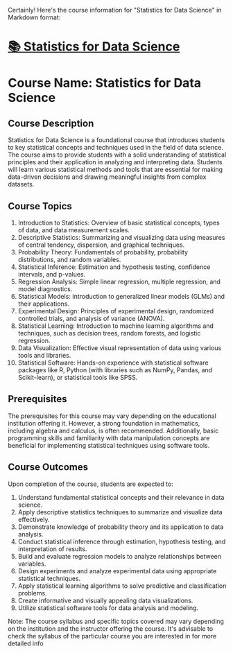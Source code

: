 Certainly! Here's the course information for "Statistics for Data Science" in Markdown format:

# [📚 Statistics for Data Science](image.md)
# Course Name: Statistics for Data Science

## Course Description
Statistics for Data Science is a foundational course that introduces students to key statistical concepts and techniques used in the field of data science. The course aims to provide students with a solid understanding of statistical principles and their application in analyzing and interpreting data. Students will learn various statistical methods and tools that are essential for making data-driven decisions and drawing meaningful insights from complex datasets.

## Course Topics
1. Introduction to Statistics: Overview of basic statistical concepts, types of data, and data measurement scales.
2. Descriptive Statistics: Summarizing and visualizing data using measures of central tendency, dispersion, and graphical techniques.
3. Probability Theory: Fundamentals of probability, probability distributions, and random variables.
4. Statistical Inference: Estimation and hypothesis testing, confidence intervals, and p-values.
5. Regression Analysis: Simple linear regression, multiple regression, and model diagnostics.
6. Statistical Models: Introduction to generalized linear models (GLMs) and their applications.
7. Experimental Design: Principles of experimental design, randomized controlled trials, and analysis of variance (ANOVA).
8. Statistical Learning: Introduction to machine learning algorithms and techniques, such as decision trees, random forests, and logistic regression.
9. Data Visualization: Effective visual representation of data using various tools and libraries.
10. Statistical Software: Hands-on experience with statistical software packages like R, Python (with libraries such as NumPy, Pandas, and Scikit-learn), or statistical tools like SPSS.

## Prerequisites
The prerequisites for this course may vary depending on the educational institution offering it. However, a strong foundation in mathematics, including algebra and calculus, is often recommended. Additionally, basic programming skills and familiarity with data manipulation concepts are beneficial for implementing statistical techniques using software tools.

## Course Outcomes
Upon completion of the course, students are expected to:
1. Understand fundamental statistical concepts and their relevance in data science.
2. Apply descriptive statistics techniques to summarize and visualize data effectively.
3. Demonstrate knowledge of probability theory and its application to data analysis.
4. Conduct statistical inference through estimation, hypothesis testing, and interpretation of results.
5. Build and evaluate regression models to analyze relationships between variables.
6. Design experiments and analyze experimental data using appropriate statistical techniques.
7. Apply statistical learning algorithms to solve predictive and classification problems.
8. Create informative and visually appealing data visualizations.
9. Utilize statistical software tools for data analysis and modeling.

Note: The course syllabus and specific topics covered may vary depending on the institution and the instructor offering the course. It's advisable to check the syllabus of the particular course you are interested in for more detailed info
